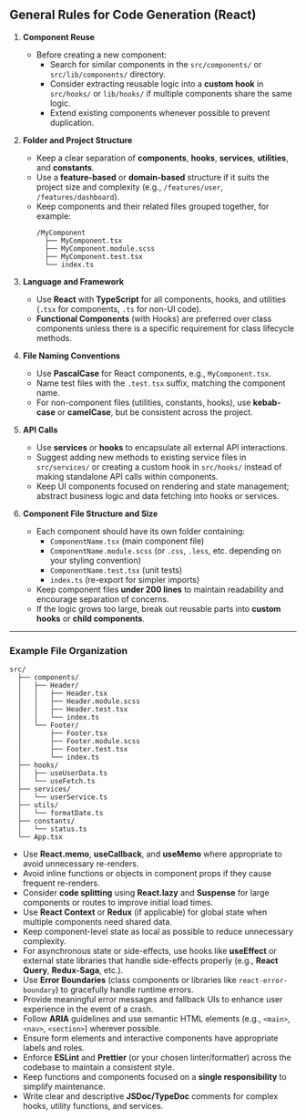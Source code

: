 ## **General Rules for Code Generation (React)**

1. **Component Reuse**
   - Before creating a new component:
     - Search for similar components in the `src/components/` or `src/lib/components/` directory.
     - Consider extracting reusable logic into a **custom hook** in `src/hooks/` or `lib/hooks/` if multiple components share the same logic.
     - Extend existing components whenever possible to prevent duplication.

2. **Folder and Project Structure**
   - Keep a clear separation of **components**, **hooks**, **services**, **utilities**, and **constants**.
   - Use a **feature-based** or **domain-based** structure if it suits the project size and complexity (e.g., `/features/user`, `/features/dashboard`).
   - Keep components and their related files grouped together, for example:
     ```
     /MyComponent
       ├── MyComponent.tsx
       ├── MyComponent.module.scss
       ├── MyComponent.test.tsx
       └── index.ts
     ```

3. **Language and Framework**
   - Use **React** with **TypeScript** for all components, hooks, and utilities (`.tsx` for components, `.ts` for non-UI code).
   - **Functional Components** (with Hooks) are preferred over class components unless there is a specific requirement for class lifecycle methods.

4. **File Naming Conventions**
   - Use **PascalCase** for React components, e.g., `MyComponent.tsx`.
   - Name test files with the `.test.tsx` suffix, matching the component name.
   - For non-component files (utilities, constants, hooks), use **kebab-case** or **camelCase**, but be consistent across the project.

5. **API Calls**
   - Use **services** or **hooks** to encapsulate all external API interactions.
   - Suggest adding new methods to existing service files in `src/services/` or creating a custom hook in `src/hooks/` instead of making standalone API calls within components.
   - Keep UI components focused on rendering and state management; abstract business logic and data fetching into hooks or services.

6. **Component File Structure and Size**
   - Each component should have its own folder containing:
     - `ComponentName.tsx` (main component file)
     - `ComponentName.module.scss` (or `.css`, `.less`, etc. depending on your styling convention)
     - `ComponentName.test.tsx` (unit tests)
     - `index.ts` (re-export for simpler imports)
   - Keep component files **under 200 lines** to maintain readability and encourage separation of concerns.
   - If the logic grows too large, break out reusable parts into **custom hooks** or **child components**.

---

### Example File Organization

```
src/
  ├── components/
  │   ├── Header/
  │   │   ├── Header.tsx
  │   │   ├── Header.module.scss
  │   │   ├── Header.test.tsx
  │   │   └── index.ts
  │   └── Footer/
  │       ├── Footer.tsx
  │       ├── Footer.module.scss
  │       ├── Footer.test.tsx
  │       └── index.ts
  ├── hooks/
  │   ├── useUserData.ts
  │   └── useFetch.ts
  ├── services/
  │   └── userService.ts
  ├── utils/
  │   └── formatDate.ts
  ├── constants/
  │   └── status.ts
  └── App.tsx
```
- Use **React.memo**, **useCallback**, and **useMemo** where appropriate to avoid unnecessary re-renders.
- Avoid inline functions or objects in component props if they cause frequent re-renders.
- Consider **code splitting** using **React.lazy** and **Suspense** for large components or routes to improve initial load times.
- Use **React Context** or **Redux** (if applicable) for global state when multiple components need shared data.
- Keep component-level state as local as possible to reduce unnecessary complexity.
- For asynchronous state or side-effects, use hooks like **useEffect** or external state libraries that handle side-effects properly (e.g., **React Query**, **Redux-Saga**, etc.).
- Use **Error Boundaries** (class components or libraries like `react-error-boundary`) to gracefully handle runtime errors.
- Provide meaningful error messages and fallback UIs to enhance user experience in the event of a crash.
- Follow **ARIA** guidelines and use semantic HTML elements (e.g., `<main>`, `<nav>`, `<section>`) wherever possible.
- Ensure form elements and interactive components have appropriate labels and roles.
- Enforce **ESLint** and **Prettier** (or your chosen linter/formatter) across the codebase to maintain a consistent style.
- Keep functions and components focused on a **single responsibility** to simplify maintenance.
- Write clear and descriptive **JSDoc/TypeDoc** comments for complex hooks, utility functions, and services.